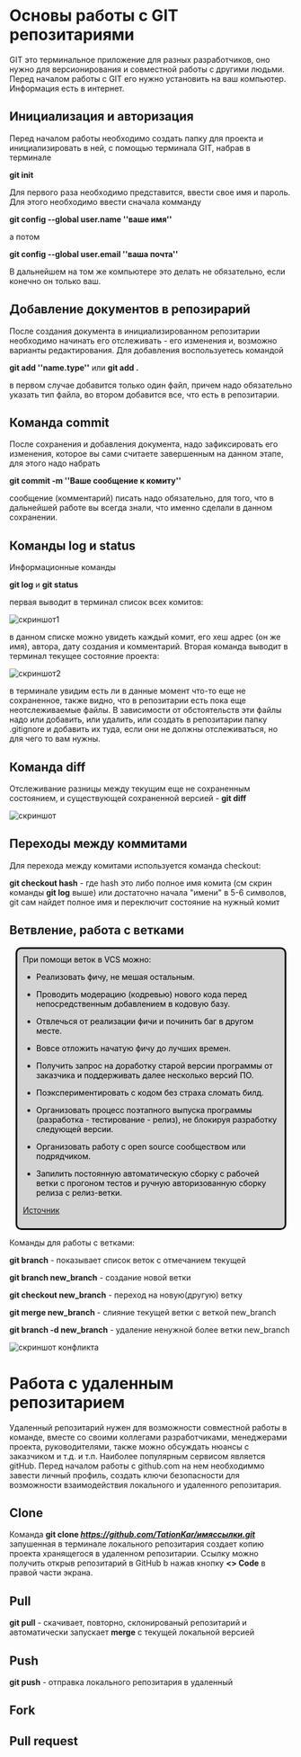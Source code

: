 # Основы работы с GIT репозитариями

GIT это терминальное приложение для разных разработчиков, оно нужно для версионирования и совместной работы с другими людьми.
Перед началом работы с GIT его нужно установить на ваш компьютер. Информация есть в интернет.

## Инициализация и авторизация

Перед началом работы необходимо создать папку для проекта и инициализировать в ней, с помощью терминала GIT, набрав в терминале 

**git init** 

Для первого раза необходимо представится, ввести свое имя и пароль. Для этого необходимо ввести сначала комманду 

**git config --global user.name ''ваше имя''** 

а потом 

**git config --global user.email ''ваша почта''** 

В дальнейшем на том же компьютере это делать не обязательно, если конечно он только ваш.

## Добавление документов в репозирарий

После создания документа в инициализированном репозитарии необходимо начинать его отслеживать - его изменения и, возможно варианты редактирования. Для добавления воспользуетесь командой 

**git add ''name.type''** или **git add .** 

в первом случае добавится только один файл, причем надо обязательно указать тип файла, во втором добавится все, что есть в репозитарии.

## Команда commit 

После сохранения и добавления документа, надо зафиксировать его изменения, которое вы сами считаете завершенным на данном этапе, для этого надо набрать

**git commit -m ''Ваше сообщение к комиту''**

сообщение (комментарий) писать надо обязательно, для того, что в дальнейшей работе вы всегда знали, что именно сделали в данном сохранении.

## Команды log и status

Информационные команды

**git log** и **git status**

первая выводит в терминал список всех комитов:

![скриншот1](git_log.png)

в данном списке можно увидеть каждый комит, его хеш адрес (он же имя), автора, дату создания и комментарий. Вторая команда выводит в терминал текущее состояние проекта:

![скриншот2](git_status.png)

в терминале увидим есть ли в данные момент что-то еще не сохраненное, также видно, что в репозитарии есть пока еще неотслеживаемые файлы. В зависимости от обстоятельств эти файлы надо или добавить, или удалить, или создать в репозитарии папку .gitignore и добавить их туда, если они не должны отслеживаться, но для чего то вам нужны.

## Команда diff

Отслеживание разницы между текущим еще не сохраненным состоянием, и существующей сохраненной версией - **git diff**

![скриншот](git_diff.png)


## Переходы между коммитами

Для перехода между комитами используется команда checkout:

**git checkout hash** - где hash это либо полное имя комита (см скрин команды **git log** выше) или достаточно начала "имени" в 5-6 символов, git сам найдет полное имя и переключит состояние на нужный комит

## Ветвление, работа с ветками

<style>
      /* The . with the boxed represents that it is a class */
      .boxed {
        background: lightgrey;
        color: black;
        border: 3px solid black;
        margin: 0px auto;
        width: 456px;
        padding: 10px;
        border-radius: 10px;
      }
    </style>
<div class = boxed>
При помощи веток в VCS можно:

* Реализовать фичу, не мешая остальным.

* Проводить модерацию (кодревью) нового кода перед непосредственным добавлением в кодовую базу.

* Отвлечься от реализации фичи и починить баг в другом месте.
* Вовсе отложить начатую фичу до лучших времен.
* Получить запрос на доработку старой версии программы от заказчика и поддерживать далее несколько версий ПО.
* Поэкспериментировать с кодом без страха сломать билд.
* Организовать процесс поэтапного выпуска программы (разработка - тестирование - релиз), не блокируя разработку следующей версии.
* Организовать работу с open source сообществом или подрядчиком.
* Запилить постоянную автоматическую сборку с рабочей ветки с прогоном тестов и ручную авторизованную сборку релиза с релиз-ветки.

[Источник](https://ru.stackoverflow.com/questions/359844/Зачем-нужны-ветки)

</div>


Команды для работы с ветками:

**git branch** - показывает список веток с отмечанием текущей

**git branch new_branch** - создание новой ветки

**git checkout new_branch** - переход на новую(другую) ветку

**git merge new_branch** - слияние текущей ветки с веткой new_branch

**git branch -d new_branch** - удаление ненужной более ветки new_branch

![скриншот конфликта](conflict0.png)

# Работа с удаленным репозитарием

Удаленный репозитарий нужен для возможности совместной работы в команде, вместе со своими коллегами разработчиками, менеджерами проекта, руководителями, также можно обсуждать нюансы с заказчиком и т.д. и т.п.
Наиболее популярным сервисом является gitHub. Перед началом работы с github.com на нем необходиммо завести личный профиль, создать ключи безопасности для возможности взаимодействия локального и удаленного репозитария.

## Clone

Команда **git clone _https://github.com/TationKar/имяссылки.git_** запушенная в терминале локального репозитария создает копию проекта хранящегося в удаленном репозитарии. Ссылку можно получить открыв репозитарий в GitHub b нажав кнопку **<> Code** в правой части экрана.

## Pull

**git pull** - скачивает, повторно, склонированый репозитарий и автоматически запускает **merge** c текущей локальной версией

## Push

**git push** - отправка локального репозитария в удаленный

## Fork

## Pull request